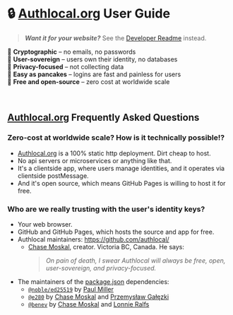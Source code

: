 
# 🔒 [Authlocal.org](https://authlocal.org/) User Guide
> ***Want it for your website?*** See the [Developer Readme](README.md) instead.

🔑 **Cryptographic** – no emails, no passwords  
🗽 **User-sovereign** – users own their identity, no databases  
🥷 **Privacy-focused** – not collecting data  
🥞 **Easy as pancakes** – logins are fast and painless for users  
💖 **Free and open-source** – zero cost at worldwide scale  

<br/>

## [Authlocal.org](https://authlocal.org/) Frequently Asked Questions

### Zero-cost at worldwide scale? How is it technically possible!?
- [Authlocal.org](https://authlocal.org/) is a 100% static http deployment. Dirt cheap to host.
- No api servers or microservices or anything like that.
- It's a clientside app, where users manage identities, and it operates via clientside postMessage.
- And it's open source, which means GitHub Pages is willing to host it for free.

### Who are we really trusting with the user's identity keys?
- Your web browser.
- GitHub and GitHub Pages, which hosts the source and app for free.
- Authlocal maintainers: https://github.com/authlocal/
  - [Chase Moskal](https://github.com/chase-moskal/), creator. Victoria BC, Canada. He says:  
    > *On pain of death, I swear Authlocal will always be free, open, user-sovereign, and privacy-focused.*
- The maintainers of the [package.json](package.json) dependencies:
  - [`@noble/ed25519`](https://github.com/paulmillr/noble-ed25519) by [Paul Miller](https://github.com/paulmillr)
  - [`@e280`](https://github.com/orgs/e280) by [Chase Moskal](https://github.com/chase-moskal/) and [Przemysław Gałęzki](https://github.com/zenkyuv)
  - [`@benev`](https://github.com/benevolent-games) by [Chase Moskal](https://github.com/chase-moskal/) and [Lonnie Ralfs](https://github.com/lonnie-ralfs/)


